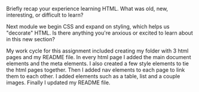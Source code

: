 Briefly recap your experience learning HTML. What was old, new, interesting, or difficult to learn?

Next module we begin CSS and expand on styling, which helps us "decorate" HTML. Is there anything you're anxious or excited to learn about in this new section?

My work cycle for this assignment included creating my folder with 3 html pages and my README file. In every html page I added the main document elements and the meta elements. I also created a few style elements to tie the html pages together. Then I added nav elements to each page to link them to each other. I added elements such as a table, list and a couple images. Finally I updated my README file.
